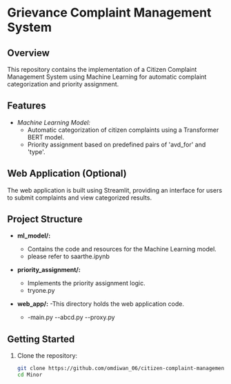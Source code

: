 # Grievance Complaint Management System

## Overview

This repository contains the implementation of a Citizen Complaint Management System using Machine Learning for automatic complaint categorization and priority assignment.

## Features

- *Machine Learning Model:*
  - Automatic categorization of citizen complaints using a Transformer BERT model.
  - Priority assignment based on predefined pairs of 'avd_for' and 'type'.

## Web Application (Optional)

The web application is built using Streamlit, providing an interface for users to submit complaints and view categorized results.

## Project Structure

- **ml_model/:**
  - Contains the code and resources for the Machine Learning model.
  - please refer to saarthe.ipynb
  

- **priority_assignment/:**
  - Implements the priority assignment logic.
  - tryone.py


- **web_app/:**
  -This directory holds the web application code.
  - -main.py --abcd.py --proxy.py

## Getting Started

1. Clone the repository:
   ```bash
   git clone https://github.com/omdiwan_06/citizen-complaint-management.git
   cd Minor
